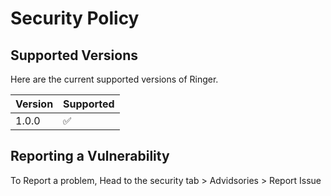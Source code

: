 # Security Policy

## Supported Versions

Here are the current supported versions of Ringer.

| Version | Supported          |
| ------- | ------------------ |
| 1.0.0   | :white_check_mark: |

## Reporting a Vulnerability

To Report a problem, Head to the security tab > Advidsories > Report Issue
